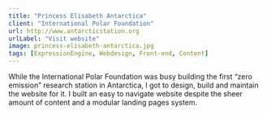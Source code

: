 ```yaml
---
title: "Princess Elisabeth Antarctica"
client: "International Polar Foundation"
url: http://www.antarcticstation.org
urlLabel: "Visit website"
image: princess-elisabeth-antarctica.jpg
tags: [ExpressionEngine, Webdesign, Front-end, Content]
---
```


While the International Polar Foundation was busy building the first “zero emission” research station in Antarctica, I got to design, build and maintain the website for it. I built an easy to navigate website despite the sheer amount of content and a modular landing pages system.
